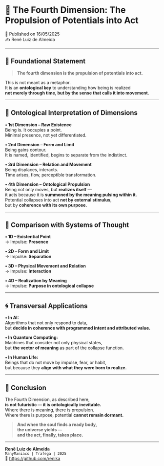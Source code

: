 
# 🌌 The Fourth Dimension: The Propulsion of Potentials into Act  
📅 Published on 16/05/2025  
✍️ Renê Luiz de Almeida

---

## 🧠 Foundational Statement

> **The fourth dimension is the propulsion of potentials into act.**

This is not meant as a metaphor.  
It is an **ontological key** to understanding how being is realized  
**not merely through time, but by the sense that calls it into movement.**

---

## 🔭 Ontological Interpretation of Dimensions

**• 1st Dimension – Raw Existence**  
Being is. It occupies a point.  
Minimal presence, not yet differentiated.

**• 2nd Dimension – Form and Limit**  
Being gains contour.  
It is named, identified, begins to separate from the indistinct.

**• 3rd Dimension – Relation and Movement**  
Being displaces, interacts.  
Time arises, flow, perceptible transformation.

**• 4th Dimension – Ontological Propulsion**  
Being not only moves, but **realizes itself** —  
it acts because it is **summoned by the meaning pulsing within it.**  
Potential collapses into act **not by external stimulus**,  
but by **coherence with its own purpose.**

---

## 🧩 Comparison with Systems of Thought

**• 1D – Existential Point**  
→ Impulse: **Presence**

**• 2D – Form and Limit**  
→ Impulse: **Separation**

**• 3D – Physical Movement and Relation**  
→ Impulse: **Interaction**

**• 4D – Realization by Meaning**  
→ Impulse: **Purpose in ontological collapse**

---

## 🌀 Transversal Applications

**• In AI:**  
Algorithms that not only respond to data,  
but **decide in coherence with programmed intent and attributed value.**

**• In Quantum Computing:**  
Machines that consider not only physical states,  
but **the vector of meaning** as part of the collapse function.

**• In Human Life:**  
Beings that do not move by impulse, fear, or habit,  
but because they **align with what they were born to realize.**

---

## 💬 Conclusion

The Fourth Dimension, as described here,  
**is not futuristic — it is ontologically inevitable.**  
Where there is meaning, there is propulsion.  
Where there is purpose, potential **cannot remain dormant.**

> **And when the soul finds a ready body,  
the universe yields —  
and the act, finally, takes place.**

---

**Renê Luiz de Almeida**  
`ManyManiacs | Trafega | 2025`  
🔗 https://github.com/renika
